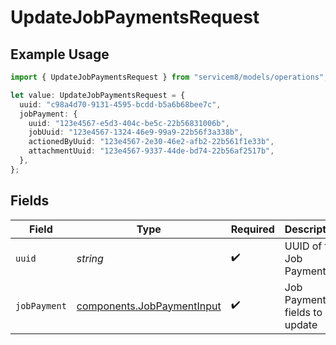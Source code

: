 # UpdateJobPaymentsRequest

## Example Usage

```typescript
import { UpdateJobPaymentsRequest } from "servicem8/models/operations";

let value: UpdateJobPaymentsRequest = {
  uuid: "c98a4d70-9131-4595-bcdd-b5a6b68bee7c",
  jobPayment: {
    uuid: "123e4567-e5d3-404c-be5c-22b56831006b",
    jobUuid: "123e4567-1324-46e9-99a9-22b56f3a338b",
    actionedByUuid: "123e4567-2e30-46e2-afb2-22b561f1e33b",
    attachmentUuid: "123e4567-9337-44de-bd74-22b56af2517b",
  },
};
```

## Fields

| Field                                                                    | Type                                                                     | Required                                                                 | Description                                                              |
| ------------------------------------------------------------------------ | ------------------------------------------------------------------------ | ------------------------------------------------------------------------ | ------------------------------------------------------------------------ |
| `uuid`                                                                   | *string*                                                                 | :heavy_check_mark:                                                       | UUID of the Job Payment                                                  |
| `jobPayment`                                                             | [components.JobPaymentInput](../../models/components/jobpaymentinput.md) | :heavy_check_mark:                                                       | Job Payment fields to update                                             |